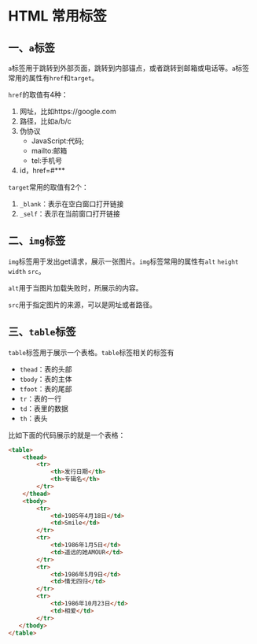 # HTML 常用标签

## 一、`a`标签
`a`标签用于跳转到外部页面，跳转到内部锚点，或者跳转到邮箱或电话等。`a`标签常用的属性有`href`和`target`。  

`href`的取值有4种：
1. 网址，比如https://google.com
2. 路径，比如a/b/c
3. 伪协议
   * JavaScript:代码;
   * mailto:邮箱
   * tel:手机号
4. id，href=#***  

`target`常用的取值有2个：
1. `_blank`：表示在空白窗口打开链接
2. `_self`：表示在当前窗口打开链接

## 二、`img`标签
`img`标签用于发出get请求，展示一张图片。`img`标签常用的属性有`alt` `height` `width` `src`。  

`alt`用于当图片加载失败时，所展示的内容。

`src`用于指定图片的来源，可以是网址或者路径。

## 三、`table`标签
`table`标签用于展示一个表格。`table`标签相关的标签有
* `thead`：表的头部
* `tbody`：表的主体
* `tfoot`：表的尾部
* `tr`：表的一行
* `td`：表里的数据
* `th`：表头

比如下面的代码展示的就是一个表格：
```html
<table>
    <thead>
        <tr>
            <th>发行日期</th>
            <th>专辑名</th>
        </tr>
    </thead>
    <tbody>
        <tr>
            <td>1985年4月18日</td>
            <td>Smile</td>
        </tr>
        <tr>
            <td>1986年1月5日</td>
            <td>遥远的她AMOUR</td>
        </tr>
        <tr>
            <td>1986年5月9日</td>
            <td>情无四归</td>
        </tr>
        <tr>
            <td>1986年10月23日</td>
            <td>相爱</td>
        </tr>
   </tbody>
</table>
```